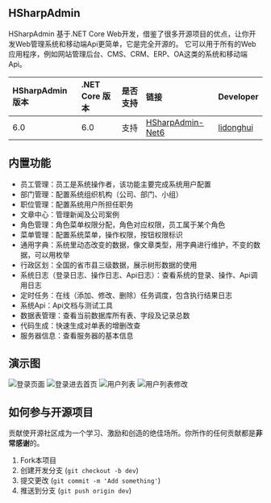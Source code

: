 ## HSharpAdmin
 HSharpAdmin 基于.NET Core Web开发，借鉴了很多开源项目的优点，让你开发Web管理系统和移动端Api更简单，它是完全开源的。
 它可以用于所有的Web应用程序，例如网站管理后台、CMS、CRM、ERP、OA这类的系统和移动端Api。<br />
 
| HSharpAdmin 版本 | .NET Core 版本 | 是否支持 | 链接 | Developer |
|:-----|:-----|:-----|:-----|:-----|
| 6.0 | 6.0 | 支持 | [HSharpAdmin-Net6](https://gitee.com/ldh/HSharpAdmin/) | [lidonghui](https://gitee.com/ldhnet) |
 

## 内置功能

- 员工管理：员工是系统操作者，该功能主要完成系统用户配置
- 部门管理：配置系统组织机构（公司、部门、小组）
- 职位管理：配置系统用户所担任职务
- 文章中心：管理新闻及公司案例
- 角色管理：角色菜单权限分配，角色对应权限，员工属于某个角色
- 菜单管理：配置系统菜单，操作权限，按钮权限标识
- 通用字典：系统里动态改变的数据，像文章类型，用字典进行维护，不变的数据，可以用枚举
- 行政区划：全国的省市县三级数据，展示树形数据的使用
- 系统日志（登录日志、操作日志、Api日志）：查看系统的登录、操作、Api调用日志
- 定时任务：在线（添加、修改、删除）任务调度，包含执行结果日志
- 系统Api：Api文档与测试工具
- 数据表管理：查看当前数据库所有表、字段及记录总数
- 代码生成：快速生成对单表的增删改查
- 服务器信息：查看服务器的基本信息

   
## 演示图

![登录页面](https://gitee.com/ldh/HSharpAdmin/master/YiSha.Web/YiSha.Admin.Web/wwwroot/image/demo_1.jpg)
![登录进去首页](https://gitee.com/ldh/HSharpAdmin/master/YiSha.Web/YiSha.Admin.Web/wwwroot/image/demo_2.png)
![用户列表](https://gitee.com/ldh/HSharpAdmin/master/YiSha.Web/YiSha.Admin.Web/wwwroot/image/demo_3.png)
![用户列表修改](https://gitee.com/ldh/HSharpAdmin/master/YiSha.Web/YiSha.Admin.Web/wwwroot/image/demo_4.png)

## 如何参与开源项目

贡献使开源社区成为一个学习、激励和创造的绝佳场所。你所作的任何贡献都是**非常感谢**的。

1. Fork本项目
2. 创建开发分支 (`git checkout -b dev`)
3. 提交更改 (`git commit -m 'Add something'`)
4. 推送到分支 (`git push origin dev`) 
